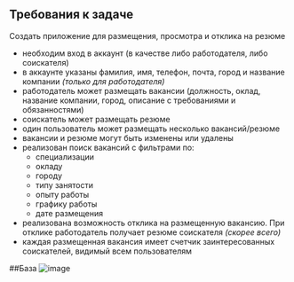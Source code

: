## Требования к задаче
Создать приложение для размещения, просмотра и отклика на резюме
- необходим вход в аккаунт (в качестве либо работодателя, либо соискателя)
- в аккаунте указаны фамилия, имя, телефон, почта, город и название компании _(только для работодателя)_
- работодатель может размещать вакансии (должность, оклад, название компании, город, описание с требованиями и обязанностями)
- соискатель может размещать резюме
- один пользователь может размещать несколько вакансий/резюме
- вакансии и резюме могут быть изменены или удалены
- реализован поиск вакансий с фильтрами по:
  * специализации
  * окладу
  * городу
  * типу занятости
  * опыту работы
  * графику работы
  * дате размещения
- реализована возможность отклика на размещенную вакансию. При отклике работодатель получает резюме соискателя _(скорее всего)_
- каждая размещенная вакансия имеет счетчик заинтересованных соискателей, видимый всем пользователям

##База
![image](https://user-images.githubusercontent.com/103988009/197540968-9888e063-8b31-4bb6-8fda-b374af7c71f4.png)
